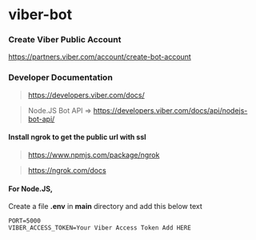 # viber-bot

### Create Viber Public Account
https://partners.viber.com/account/create-bot-account

### Developer Documentation
> https://developers.viber.com/docs/

> Node.JS Bot API =>
https://developers.viber.com/docs/api/nodejs-bot-api/

#### Install ngrok to get the public url with ssl

> https://www.npmjs.com/package/ngrok

> https://ngrok.com/docs

#### For Node.JS,

Create a file **.env** in **main** directory and add this below text
```
PORT=5000
VIBER_ACCESS_TOKEN=Your Viber Access Token Add HERE
```